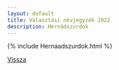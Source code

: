 ```yaml
---
layout: default
title: Választási névjegyzék 2022
description: Hernádszurdok
---
```


{% include Hernaadszurdok.html %}

[Vissza](./)
